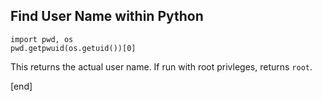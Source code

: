 ## Find User Name within Python

    import pwd, os
    pwd.getpwuid(os.getuid())[0]

This returns the actual user name. If run with root privleges, returns `root`.

[end]
